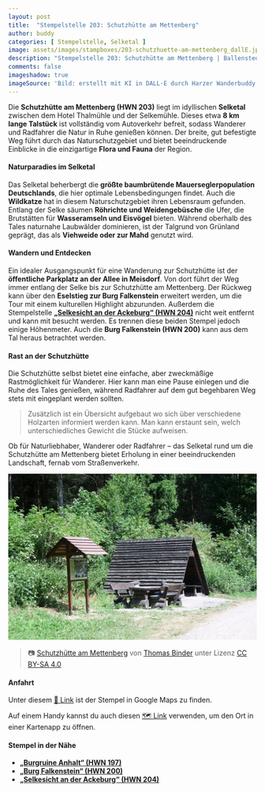 ```yaml
---
layout: post
title:  "Stempelstelle 203: Schutzhütte am Mettenberg"
author: buddy
categories: [ Stempelstelle, Selketal ]
image: assets/images/stampboxes/203-schutzhuette-am-mettenberg_dallE.jpg
description: "Stempelstelle 203: Schutzhütte am Mettenberg | Ballenstedt"
comments: false
imageshadow: true
imageSource: 'Bild: erstellt mit KI in DALL·E durch Harzer Wanderbuddy'
---
```



Die **Schutzhütte am Mettenberg (HWN 203)** liegt im idyllischen **Selketal** zwischen dem Hotel Thalmühle und der Selkemühle. Dieses etwa **8 km lange Talstück** ist vollständig vom Autoverkehr befreit, sodass Wanderer und Radfahrer die Natur in Ruhe genießen können. Der breite, gut befestigte Weg führt durch das Naturschutzgebiet und bietet beeindruckende Einblicke in die einzigartige **Flora und Fauna** der Region.


#### Naturparadies im Selketal

Das Selketal beherbergt die **größte baumbrütende Mauerseglerpopulation Deutschlands**, die hier optimale Lebensbedingungen findet. Auch die **Wildkatze** hat in diesem Naturschutzgebiet ihren Lebensraum gefunden. Entlang der Selke säumen **Röhrichte und Weidengebüsche** die Ufer, die Brutstätten für **Wasseramseln und Eisvögel** bieten. Während oberhalb des Tales naturnahe Laubwälder dominieren, ist der Talgrund von Grünland geprägt, das als **Viehweide oder zur Mahd** genutzt wird.

#### Wandern und Entdecken

Ein idealer Ausgangspunkt für eine Wanderung zur Schutzhütte ist der **öffentliche Parkplatz an der Allee in Meisdorf**. Von dort führt der Weg immer entlang der Selke bis zur Schutzhütte am Mettenberg. Der Rückweg kann über den **Eselstieg zur Burg Falkenstein** erweitert werden, um die Tour mit einem kulturellen Highlight abzurunden.
Außerdem die Stempelstelle [**„Selkesicht an der Ackeburg“ (HWN 204)**](/stempelstelle-204-selkesicht-an-der-ackeburg) nicht weit entfernt und kann mit besucht werden. Es trennen diese beiden Stempel jedoch einige Höhenmeter. Auch die **Burg Falkenstein (HWN 200)** kann aus dem Tal heraus betrachtet werden.

#### Rast an der Schutzhütte

Die Schutzhütte selbst bietet eine einfache, aber zweckmäßige Rastmöglichkeit für Wanderer. Hier kann man eine Pause einlegen und die Ruhe des Tales genießen, während Radfahrer auf dem gut begehbaren Weg stets mit eingeplant werden sollten.

> Zusätzlich ist ein Übersicht aufgebaut wo sich über verschiedene Holzarten informiert werden kann. Man kann erstaunt sein, welch unterschiedliches Gewicht die Stücke aufweisen.

Ob für Naturliebhaber, Wanderer oder Radfahrer – das Selketal rund um die Schutzhütte am Mettenberg bietet Erholung in einer beeindruckenden Landschaft, fernab vom Straßenverkehr.

![Schutzhütte am Mettenberg](/assets/images/stampboxes/203-schutzhuette-am-mettenberg.jpg "HWN 203 - Schutzhütte am Mettenberg")
>📷 [Schutzhütte am Mettenberg](https://commons.wikimedia.org/wiki/File:Schutzh%C3%BCtte_am_Mettenberg.jpg) von <a href="//commons.wikimedia.org/wiki/User:B.Thomas95" title="User:B.Thomas95">Thomas Binder</a> unter Lizenz [CC BY-SA 4.0](https://creativecommons.org/licenses/by-sa/4.0)

#### Anfahrt

Unter diesem [📍 Link](https://www.google.com/maps/dir/?api=1&origin=&destination=51.67912%2C%2011.23257) ist der Stempel in Google Maps zu finden.

<div class="android-only">
  Auf einem Handy kannst du auch diesen 
  <a href="geo:51.67912,11.23257">🗺️ Link</a> 
  verwenden, um den Ort in einer Kartenapp zu öffnen.
  <p></p>
</div>

#### Stempel in der Nähe

- [**„Burgruine Anhalt“ (HWN 197)**](/stempelstelle-197-burgruine-anhalt)
- [**„Burg Falkenstein“ (HWN 200)**](/stempelstelle-200-burg-falkenstein)
- [**„Selkesicht an der Ackeburg“ (HWN 204)**](/stempelstelle-204-selkesicht-an-der-ackeburg)

